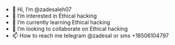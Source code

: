 - 👋 Hi, I’m @zadesaleh07
- 👀 I’m interested in Ethical hacking
- 🌱 I’m currently learning Ethical hacking
- 💞️ I’m looking to collaborate on Ethical hacking
- 📫 How to reach me telegram @zadesal or sms +18506104797

<!---
zadesaleh07/zadesaleh07 is a ✨ special ✨ repository because its `README.md` (this file) appears on your GitHub profile.
You can click the Preview link to take a look at your changes.
--->
